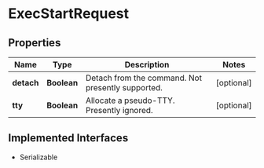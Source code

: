 

# ExecStartRequest


## Properties

| Name | Type | Description | Notes |
|------------ | ------------- | ------------- | -------------|
|**detach** | **Boolean** | Detach from the command. Not presently supported. |  [optional] |
|**tty** | **Boolean** | Allocate a pseudo-TTY. Presently ignored. |  [optional] |


## Implemented Interfaces

* Serializable



